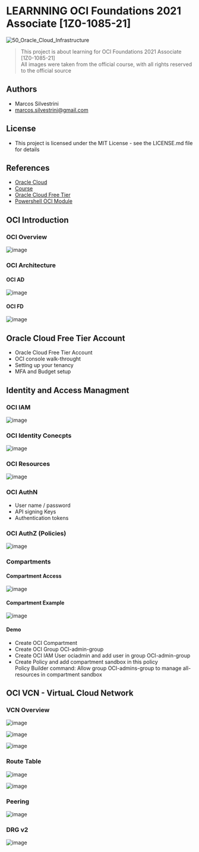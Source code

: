 # LEARNNING OCI Foundations 2021 Associate [1Z0-1085-21]

![50_Oracle_Cloud_Infrastructure](https://user-images.githubusercontent.com/62715900/135468618-d814c2ee-62d0-4be0-8240-578945d4b62c.png)

>This project is about learning for OCI Foundations 2021 Associate [1Z0-1085-21]\
>All images were taken from the official course, with all rights reserved to the official source

## Authors

- Marcos Silvestrini
- marcos.silvestrini@gmail.com

## License

- This project is licensed under the MIT License - see the LICENSE.md file for details

## References

- [Oracle Cloud](https://www.oracle.com/cloud/)
- [Course](https://learn.oracle.com/ols/learning-path/become-an-oci-foundation-associate/35644/98057)
- [Oracle Cloud Free Tier](https://www.oracle.com/cloud/free/)
- [Powershell OCI Module](https://docs.oracle.com/en-us/iaas/Content/API/SDKDocs/powershellgettingstarted.htm)

## OCI Introduction

### OCI Overview

![image](https://user-images.githubusercontent.com/62715900/135547108-fed99620-564c-449f-8177-018440dfd22e.png)

### OCI Architecture

#### OCI AD

![image](https://user-images.githubusercontent.com/62715900/135547240-f7e6e4a6-a712-4a66-80f5-8d3958bca889.png)

#### OCI FD

![image](https://user-images.githubusercontent.com/62715900/135547358-699894ca-1493-44db-9983-da057c376375.png)

## Oracle Cloud Free Tier Account

- Oracle Cloud Free Tier Account
- OCI console walk-throught
- Setting up your tenancy
- MFA and Budget setup


## Identity and Access Managment

### OCI IAM

![image](https://user-images.githubusercontent.com/62715900/135934982-91a01b36-c61b-40fc-98b3-e4ec52082cbd.png)

### OCI Identity Conecpts

![image](https://user-images.githubusercontent.com/62715900/135935744-825e61c3-2add-4176-8014-08f36dee3b7c.png)

### OCI Resources

![image](https://user-images.githubusercontent.com/62715900/135936266-54fb8a6b-47e5-40f7-b379-c10c2d99da23.png)

### OCI AuthN

- User name / password
- API signing Keys
- Authentication tokens

### OCI AuthZ (Policies)

![image](https://user-images.githubusercontent.com/62715900/135936887-4abc9014-e8e1-4fcb-8b29-4cd3bd1766fa.png)

### Compartments

#### Compartment Access

![image](https://user-images.githubusercontent.com/62715900/135937784-3184914f-7e93-4c68-8ae4-29da71dd4aa7.png)

#### Compartment Example

![image](https://user-images.githubusercontent.com/62715900/135938009-78b5345d-affc-44fd-97be-6099363c3042.png)

#### Demo

- Create OCI Compartment
- Create OCI Group OCI-admin-group
- Create OCI IAM User ociadmin and add user in group OCI-admin-group
- Create Policy and add compartment sandbox in this policy\
Policy Builder command: Allow group OCI-admins-group to manage all-resources in compartment sandbox 

## OCI VCN - VirtuaL Cloud Network

### VCN Overview

![image](https://user-images.githubusercontent.com/62715900/137231938-ddd82c4d-6fa1-47de-8fd5-0ef02818afaa.png)

![image](https://user-images.githubusercontent.com/62715900/137231369-32ded426-83d7-486d-a0ce-d929bfb8c117.png)

![image](https://user-images.githubusercontent.com/62715900/137231484-c7bd80b7-8566-4053-83b1-3a4404fdde30.png)

### Route Table

![image](https://user-images.githubusercontent.com/62715900/137232961-ccd519c1-fc90-4dd8-a8d5-2de13ed08c22.png)

![image](https://user-images.githubusercontent.com/62715900/137233021-aa079410-7688-4b68-a061-cf44c80dcdf0.png)

### Peering

![image](https://user-images.githubusercontent.com/62715900/137233188-53523d26-10cb-4a36-bca2-5b353ccce5cb.png)

### DRG v2

![image](https://user-images.githubusercontent.com/62715900/137233276-76995f43-2534-4dd1-a324-d6b97abef750.png)






